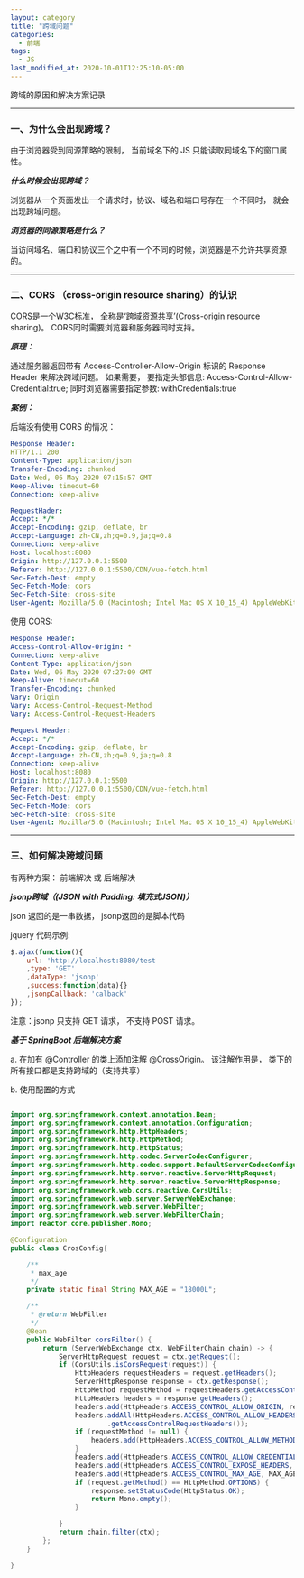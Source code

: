 ```yaml
---
layout: category
title: "跨域问题"
categories:
  - 前端
tags:
  - JS
last_modified_at: 2020-10-01T12:25:10-05:00
---
```


跨域的原因和解决方案记录 

---

### 一、为什么会出现跨域？

由于浏览器受到同源策略的限制， 当前域名下的 JS 只能读取同域名下的窗口属性。

***什么时候会出现跨域？***

浏览器从一个页面发出一个请求时，协议、域名和端口号存在一个不同时， 就会出现跨域问题。

***浏览器的同源策略是什么？***

当访问域名、端口和协议三个之中有一个不同的时候，浏览器是不允许共享资源的。

---

### 二、CORS （cross-origin resource sharing）的认识

CORS是一个W3C标准， 全称是‘跨域资源共享’(Cross-origin resource sharing)。
CORS同时需要浏览器和服务器同时支持。

***原理：***

通过服务器返回带有 Access-Controller-Allow-Origin 标识的 Response Header 来解决跨域问题。 如果需要， 要指定头部信息: Access-Control-Allow-Credential:true; 同时浏览器需要指定参数: withCredentials:true 


***案例：***

后端没有使用 CORS 的情况：

```yaml
Response Header:
HTTP/1.1 200
Content-Type: application/json
Transfer-Encoding: chunked
Date: Wed, 06 May 2020 07:15:57 GMT
Keep-Alive: timeout=60
Connection: keep-alive

RequestHader:
Accept: */*
Accept-Encoding: gzip, deflate, br
Accept-Language: zh-CN,zh;q=0.9,ja;q=0.8
Connection: keep-alive
Host: localhost:8080
Origin: http://127.0.0.1:5500
Referer: http://127.0.0.1:5500/CDN/vue-fetch.html
Sec-Fetch-Dest: empty
Sec-Fetch-Mode: cors
Sec-Fetch-Site: cross-site
User-Agent: Mozilla/5.0 (Macintosh; Intel Mac OS X 10_15_4) AppleWebKit/537.36 (KHTML, like Gecko) Chrome/80.0.3987.132 Safari/537.36
```

使用 CORS:

```yaml
Response Header:
Access-Control-Allow-Origin: *
Connection: keep-alive
Content-Type: application/json
Date: Wed, 06 May 2020 07:27:09 GMT
Keep-Alive: timeout=60
Transfer-Encoding: chunked
Vary: Origin
Vary: Access-Control-Request-Method
Vary: Access-Control-Request-Headers

Request Header:
Accept: */*
Accept-Encoding: gzip, deflate, br
Accept-Language: zh-CN,zh;q=0.9,ja;q=0.8
Connection: keep-alive
Host: localhost:8080
Origin: http://127.0.0.1:5500
Referer: http://127.0.0.1:5500/CDN/vue-fetch.html
Sec-Fetch-Dest: empty
Sec-Fetch-Mode: cors
Sec-Fetch-Site: cross-site
User-Agent: Mozilla/5.0 (Macintosh; Intel Mac OS X 10_15_4) AppleWebKit/537.36 (KHTML, like Gecko) Chrome/80.0.3987.132 Safari/537.36
```

---

### 三、如何解决跨域问题

有两种方案： 前端解决 或 后端解决

***jsonp跨域（(JSON with Padding: 填充式JSON)）***

json 返回的是一串数据， jsonp返回的是脚本代码

jquery 代码示例:

```javascript
$.ajax(function(){
    url: 'http://localhost:8080/test
    ,type: 'GET'
    ,dataType: 'jsonp'
    ,success:function(data){}
    ,jsonpCallback: 'calback'
});
```

注意：jsonp 只支持 GET 请求， 不支持 POST 请求。


***基于 SpringBoot 后端解决方案***

a. 在加有 @Controller 的类上添加注解 @CrossOrigin。 该注解作用是， 类下的所有接口都是支持跨域的（支持共享）

b. 使用配置的方式

```java

import org.springframework.context.annotation.Bean;
import org.springframework.context.annotation.Configuration;
import org.springframework.http.HttpHeaders;
import org.springframework.http.HttpMethod;
import org.springframework.http.HttpStatus;
import org.springframework.http.codec.ServerCodecConfigurer;
import org.springframework.http.codec.support.DefaultServerCodecConfigurer;
import org.springframework.http.server.reactive.ServerHttpRequest;
import org.springframework.http.server.reactive.ServerHttpResponse;
import org.springframework.web.cors.reactive.CorsUtils;
import org.springframework.web.server.ServerWebExchange;
import org.springframework.web.server.WebFilter;
import org.springframework.web.server.WebFilterChain;
import reactor.core.publisher.Mono;

@Configuration
public class CrosConfig{

    /**
     * max_age
     */
    private static final String MAX_AGE = "18000L";

    /**
     * @return WebFilter
     */
    @Bean
    public WebFilter corsFilter() {
        return (ServerWebExchange ctx, WebFilterChain chain) -> {
            ServerHttpRequest request = ctx.getRequest();
            if (CorsUtils.isCorsRequest(request)) {
                HttpHeaders requestHeaders = request.getHeaders();
                ServerHttpResponse response = ctx.getResponse();
                HttpMethod requestMethod = requestHeaders.getAccessControlRequestMethod();
                HttpHeaders headers = response.getHeaders();
                headers.add(HttpHeaders.ACCESS_CONTROL_ALLOW_ORIGIN, requestHeaders.getOrigin());
                headers.addAll(HttpHeaders.ACCESS_CONTROL_ALLOW_HEADERS, requestHeaders
                        .getAccessControlRequestHeaders());
                if (requestMethod != null) {
                    headers.add(HttpHeaders.ACCESS_CONTROL_ALLOW_METHODS, requestMethod.name());
                }
                headers.add(HttpHeaders.ACCESS_CONTROL_ALLOW_CREDENTIALS, "true");
                headers.add(HttpHeaders.ACCESS_CONTROL_EXPOSE_HEADERS, "*");
                headers.add(HttpHeaders.ACCESS_CONTROL_MAX_AGE, MAX_AGE);
                if (request.getMethod() == HttpMethod.OPTIONS) {
                    response.setStatusCode(HttpStatus.OK);
                    return Mono.empty();
                }

            }
            return chain.filter(ctx);
        };
    }

}

```
